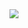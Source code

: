 
<a href="">
  <img src="https://github-readme-stats.vercel.app/api?username=isBreno&theme=dracula" />
 </a>
